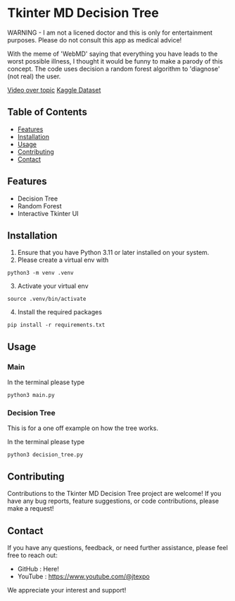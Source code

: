 # Tkinter MD Decision Tree

WARNING - I am not a licened doctor and this is only for entertainment purposes.
Please do not consult this app as medical advice!

With the meme of 'WebMD' saying that everything you have leads to the worst possible illness, I thought it would be funny to make a parody of this concept. The code uses decision a random forest algorithm to 'diagnose' (not real) the user.

[Video over topic](https://youtu.be/lrMsO0qGJd4)
[Kaggle Dataset](https://www.kaggle.com/datasets/kaushil268/disease-prediction-using-machine-learning)

## Table of Contents

- [Features](#features)
- [Installation](#installation)
- [Usage](#usage)
- [Contributing](#contributing)
- [Contact](#contact)

## Features

- Decision Tree
- Random Forest
- Interactive Tkinter UI

## Installation

1. Ensure that you have Python 3.11 or later installed on your system.
2. Please create a virtual env with
```
python3 -m venv .venv
```
3. Activate your virtual env
```
source .venv/bin/activate
```
4. Install the required packages
```
pip install -r requirements.txt
```

## Usage

### Main

In the terminal please type
```
python3 main.py
```

### Decision Tree

This is for a one off example on how the tree works.

In the terminal please type
```
python3 decision_tree.py
```

## Contributing

Contributions to the Tkinter MD Decision Tree project are welcome! If you have any bug reports, feature suggestions, or code contributions, please make a request!

## Contact

If you have any questions, feedback, or need further assistance, please feel free to reach out:

- GitHub : Here!
- YouTube : https://www.youtube.com/@jtexpo

We appreciate your interest and support!

